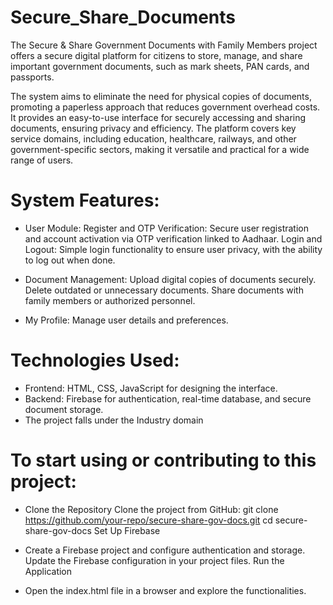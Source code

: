 # Secure_Share_Documents

The Secure & Share Government Documents with Family Members project offers a secure digital platform for citizens to store, manage, and share important government documents, such as mark sheets, PAN cards, and passports. 

The system aims to eliminate the need for physical copies of documents, promoting a paperless approach that reduces government overhead costs. It provides an easy-to-use interface for securely accessing and sharing documents, ensuring privacy and efficiency. The platform covers key service domains, including education, healthcare, railways, and other government-specific sectors, making it versatile and practical for a wide range of users.

# System Features:

 - User Module:
Register and OTP Verification: Secure user registration and account activation via OTP verification linked to Aadhaar.
Login and Logout: Simple login functionality to ensure user privacy, with the ability to log out when done.

- Document Management:
Upload digital copies of documents securely.
Delete outdated or unnecessary documents.
Share documents with family members or authorized personnel.

- My Profile: Manage user details and preferences.

# Technologies Used:
 - Frontend: HTML, CSS, JavaScript for designing the interface.
 - Backend: Firebase for authentication, real-time database, and secure document storage.
 -  The project falls under the Industry domain

# To start using or contributing to this project:

- Clone the Repository
Clone the project from GitHub:
git clone https://github.com/your-repo/secure-share-gov-docs.git
cd secure-share-gov-docs
Set Up Firebase

- Create a Firebase project and configure authentication and storage.
Update the Firebase configuration in your project files.
Run the Application

- Open the index.html file in a browser and explore the functionalities.

